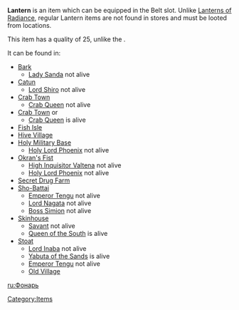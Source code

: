 **Lantern** is an item which can be equipped in the Belt slot. Unlike
[Lanterns of Radiance](Lantern_of_Radiance.md "wikilink"), regular Lantern
items are not found in stores and must be looted from locations.

This item has a quality of 25, unlike the [](Lantern_of_Radiance.md).

It can be found in:

- [Bark](Bark.md "wikilink")
  - [Lady Sanda](Lady_Sanda.md "wikilink") not alive
- [Catun](Catun.md "wikilink")
  - [Lord Shiro](Lord_Shiro.md "wikilink") not alive
- [Crab Town](Crab_Town.md "wikilink")
  - [Crab Queen](Crab_Queen.md "wikilink") not alive
- [Crab Town](Crab_Town.md "wikilink") or [](Crab_Village.md)
  - [Crab Queen](Crab_Queen.md "wikilink") is alive
- [Fish Isle](Fish_Isle.md "wikilink")
- [Hive Village](Hive_Village.md "wikilink")
- [Holy Military Base](Holy_Military_Base.md "wikilink")
  - [Holy Lord Phoenix](Holy_Lord_Phoenix.md "wikilink") not alive
- [Okran's Fist](Okran's_Fist.md "wikilink")
  - [High Inquisitor Valtena](High_Inquisitor_Valtena.md "wikilink") not
    alive
  - [Holy Lord Phoenix](Holy_Lord_Phoenix.md "wikilink") not alive
- [Secret Drug Farm](Secret_Drug_Farm.md "wikilink")
- [Sho-Battai](Sho-Battai.md "wikilink")
  - [Emperor Tengu](Emperor_Tengu.md "wikilink") not alive
  - [Lord Nagata](Lord_Nagata.md "wikilink") not alive
  - [Boss Simion](Boss_Simion.md "wikilink") not alive
- [Skinhouse](Skinhouse.md "wikilink")
  - [Savant](Savant.md "wikilink") not alive
  - [Queen of the South](Queen_of_the_South.md "wikilink") is alive
- [Stoat](Stoat.md "wikilink")
  - [Lord Inaba](Lord_Inaba.md "wikilink") not alive
  - [Yabuta of the Sands](Yabuta_of_the_Sands.md "wikilink") is alive
  - [Emperor Tengu](Emperor_Tengu.md "wikilink") not alive
  - [Old Village](Old_Village_(Empire_Peasants).md "wikilink")

[ru:Фонарь](ru:Фонарь "wikilink")

[Category:Items](Category:Items "wikilink")